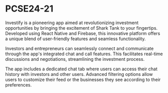 # PCSE24-21

Investify is a pioneering app aimed at revolutionizing investment opportunities by bringing the excitement of Shark Tank to your fingertips. Developed using React Native and Firebase, this innovative platform offers a unique blend of user-friendly features and seamless functionality.

Investors and entrepreneurs can seamlessly connect and communicate through the app's integrated chat and call features. This facilitates real-time discussions and negotiations, streamlining the investment process.

The app includes a dedicated chat tab where users can access their chat history with investors and other users. Advanced filtering options allow users to customize their feed or the businesses they see according to their preferences.

